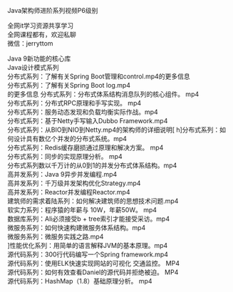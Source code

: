 Java架构师进阶系列视频P6级别

全网it学习资源共享学习<br>全网课程都有，欢迎私聊<br>微信：jerryttom<br>

Java 9新功能的核心库<br> Java设计模式系列<br> 分布式系列：了解有关Spring Boot管理和control.mp4的更多信息<br> 分布式系列：了解有关Spring Boot log.mp4<br> 的更多信息 分布式系列：分布式体系结构消息队列的核心组件。 mp4<br> 分布式系列：分布式RPC原理和手写实现。 mp4<br> 分布式系列：服务动态发现和负载均衡实际作战。mp4<br> 分布式系列：基于Netty手写输入Dubbo Framework.mp4<br> 分布式系列：从BIO到NIO到Netty.mp4的架构师的详细说明[ h]分布式系列：如何设计具有数亿个并发的分布式系统。mp4<br> 分布式系列：Redis缓存磨损通过原理和解决方案。 mp4<br> 分布式系列：同步的实现原理分析。 mp4<br> 分布式系列数以千万计的从0到1的并发分布式体系结构。mp4<br> 高并发系列：Java 9异步并发编程.mp4<br> 高并发系列：千万级并发架构优化Strategy.mp4<br> 高并发系列：Reactor并发编程Reactor.mp4<br> 建筑师的需求着陆系列：如何解决建筑师的思想技术问题.mp4<br> 软实力系列：程序猿的年薪与 10W，年薪50W。 mp4<br> 数据库系列：Ali必须接受b + tree索引才能接受采访。mp4<br> 微服务系列：如何快速构建微服务体系结构。mp4<br> 微服务系列：微服务实践之路.mp4<br> ]性能优化系列：用简单的语言解释JVM的基本原理。mp4<br> 源代码系列：300​​行代码编写一个Spring framework.mp4<br> 源代码系列：使用ELK快速实现网站的可视化 交通监控。 MP4<br> 源代码系列：如何有效查看Daniel的源代码并拒绝被迫。 MP4<br> 源代码系列：HashMap（1.8）基础原理分析。 mp4